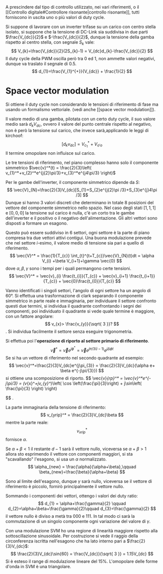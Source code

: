 A prescindere dal tipo di controllo utilizzato, nei vari riferimenti, o il [[Controllo digitale#Controllore risonante|controllo risonante]], tutti forniscono in uscita uno o più valori di duty cycle.

Si suppone di lavorare con un inverter trifase su un carico con centro stella isolato, si suppone che la tensione di DC-Link sia suddivisa in due parti $\frac{V_{dc}}{2}$ e $-\frac{V_{dc}}{2}$, dunque la tensione della gamba rispetto al centro stella, con segnale $S_k$ vale:
$$
V_{k}=\frac{V_{dc}}{2}(2S_{k}-1) = V_{dc}d_{k}-\frac{V_{dc}}{2}
$$
Il duty cycle della PWM oscilla però tra 0 ed 1, non ammette valori negativi, dunque va traslato il segnale di 0.5.
$$
d_{1}=\frac{V_{1}^{+}}{V_{dc}}  + \frac{1}{2}
$$
# Space vector modulation
Si ottiene il duty cycle non considerando le tensioni di riferimento di fase ma usando un formalismo vettoriale.
(vedi anche [[space vector modulation]]).

Il valore medio di una gamba, pilotata con un certo duty cycle, il suo valore medio sarà $d_{k}V_{dc}$, ovvero il valore del punto centrale rispetto al negativo, non è però la tensione sul carico, che invece sarà,applicando le leggi di kirchoof:
$$
[d_{k}v_{dc}]=V_{c_{1}}^{*}+V_{o'o}
$$
Il termine omopolare non influisce sul carico.

Le tre tensioni di riferimento, nel piano complesso hanno solo il componente simmetrico $\vec{v}^*(t) = \frac{2}{3}\left( v_{1}^*+v_{2}^*e^{j{2}\pi/3}+v_{3}^*e^{j4\pi/3} \right)$

Per le gambe dell'inverter, il componente simmetrico dipende da $S$:
$$
\vec{V}_{N}=\frac{2}{3}V_{dc}[S_{1}+S_{2}e^{j{2}\pi /3}+S_{3}e^{j}4\pi /3]
$$
Dunque si hanno 3 valori discreti che determinano in totale 8 posizioni del vettore del componente simmetrico nello spazio.
Nel caso degli stati $[1,1,1]$ e $[0,0,0]$ la tensione sul carico è nulla, c'è un corto tra le gambe dell'inverter e il positivo o il negativo dell'alimentazione.
Gli altri vettori sono disposti a formare un esagono.

Questo può essere suddiviso in 6 settori, ogni settore è la parte di piano compresa tra due vettori attivi contigui.
Una buona modulazione prevede che nel settore $i$-esimo, il valore medio di tensione sia pari a quello di riferimento.
$$
\vec{V}^* = \frac{1}{T_{c}} \int_{t}^{t+T_{c}}\vec{V}_{N}(t)dt = \alpha V_{i}  +\beta V_{i+1}+\gamma \vec{0}
$$
dove $\alpha,\beta,\gamma$ sono i tempi per i quali permangono certe tensioni.
$$
\vec{V}^* = \vec{v}_{i} \frac{t_{i}}{T_{c}} + \vec{v}_{i+1} \frac{t_{i+1}}{T_{c}} + \vec{0}\frac{t_{0}}{T_{c}}
$$

Vanno identificati i singoli settori, l'angolo di ogni settore ha un angolo di 60°.
Si effettua una trasformazione di clark separando il componente simmetrico in parte reale e immaginaria, per individuare il settore confronto questi due termini, si individua il quadrante confrontando i segni dei componenti, poi individuato il quadrante si vede quale termine è maggiore, con un fattore  angolare:
$$
v_{x}> \frac{v_{y}}{\sqrt{ 3 }}?
$$
.
Si individua facilmente il settore senza eseguire trigonometria.

Si effettua poi l'**operazione di riporto al settore primario di riferimento**.
$$
\vec{v}^*=\vec{v}e^{j\phi^*} = \vec{v}e^{j\pi/3(i-1)}e^{j\Delta \phi t}
$$
Se si ha un vettore di riferimento nel secondo quadrante ad esempio:
$$
\vec{v}^*=\frac{2}{3}V_{dc}e^{j\pi_{3}} = \frac{2}{3}V_{dc}(\alpha e+ \beta e^{-j\pi/{3}})
$$
si ottiene una scomposizione di riporto.
$$
\vec{v}_{rp}^* = \vec{v}^*e^{-j\pi/3} = (v_{x}^*+jv_{y}^*)\left( \cos \left(\frac{\pi}{3}\right) + j\sin\left( \frac{\pi}{3} \right) \right)


$$
.

La parte immaginaria della tensione di riferimento:
$$
v_{yrip}^* = \frac{2}{3}V_{dc}\beta
$$
mentre la parte reale:
$$
v_{xrip}^*
$$
fornisce $\alpha$.

Se $\alpha+\beta<1$ il restante $d-1$ sarà il vettore nullo, viceversa se $\alpha+\beta>1$ allora sto esprimendo il vettore con componenti maggiori, si sta "scavallando" l'esagono, si usa un $\alpha$ normalizzato.
$$
\alpha_{new} = \frac{\alpha}{\alpha+\beta},\qquad \beta_{new}=\frac{\beta}{\alpha+\beta}
$$

Sono al limite dell'esagono, dunque $\gamma$ sarà nullo, viceversa se il vettore di riferimento è piccolo, fornirò principalmente il vettore nullo.

Sommando i componenti dei vettori, ottengo i valori dei duty ratio:
$$
d_{1} = \alpha+\frac{\gamma}{2} \qquad d_{2}=\alpha+\beta+\frac{\gamma}{2}\qquad d_{3}=\frac{\gamma}{2}
$$
il vettore nullo è diviso a metà tra 000 e 111.
In tal modo ci sarà la commutazione di un singolo componente ogni variazione del valore di $\gamma$.

Con una modulazione SVM ho una regione di linearità maggiore rispetto alla sottoscillazione sinusoidale.
Per costruzione si vede il raggio della circonferenza iscritta nell'esagono che ha lato interno pari a $\frac{2}{3}V_{dc}$:
$$
\frac{2}{3}V_{dc}\sin{60} = \frac{V_{dc}}{\sqrt{ 3 }} = 1.15V_{dc}
$$
Si è esteso il range di modulazione lineare del 15%.
L'omopolare delle forme d'onda in SVM è una triangolare.


